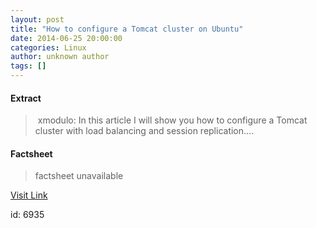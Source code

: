 ```yaml
---
layout: post
title: "How to configure a Tomcat cluster on Ubuntu"
date: 2014-06-25 20:00:00
categories: Linux
author: unknown author
tags: []
---
```



#### Extract
>&nbsp;xmodulo: In this article I will show you how to configure a Tomcat cluster with load balancing and session replication....

#### Factsheet
>factsheet unavailable

[Visit Link](http://www.linuxtoday.com/upload/how-to-configure-a-tomcat-cluster-on-ubuntu-140624060014.html)

id:    6935
